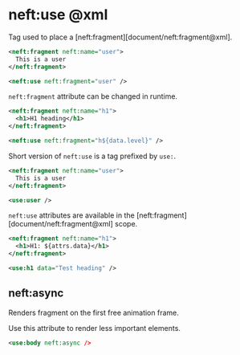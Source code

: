 neft:use @xml
=============

Tag used to place a [neft:fragment][document/neft:fragment@xml].

```xml
<neft:fragment neft:name="user">
  This is a user
</neft:fragment>

<neft:use neft:fragment="user" />
```

`neft:fragment` attribute can be changed in runtime.

```xml
<neft:fragment neft:name="h1">
  <h1>H1 heading</h1>
</neft:fragment>

<neft:use neft:fragment="h${data.level}" />
```

Short version of `neft:use` is a tag prefixed by `use:`.

```xml
<neft:fragment neft:name="user">
  This is a user
</neft:fragment>

<use:user />
```

`neft:use` attributes are available in the [neft:fragment][document/neft:fragment@xml] scope.

```xml
<neft:fragment neft:name="h1">
  <h1>H1: ${attrs.data}</h1>
</neft:fragment>

<use:h1 data="Test heading" />
```

## neft:async

Renders fragment on the first free animation frame.

Use this attribute to render less important elements.

```xml
<use:body neft:async />
```

